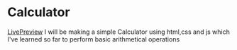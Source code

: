 # Calculator

[LivePreview](https://devnchill.github.io/Calculator)
I will be making a simple Calculator using html,css and js which I've learned so far to perform basic arithmetical operations
